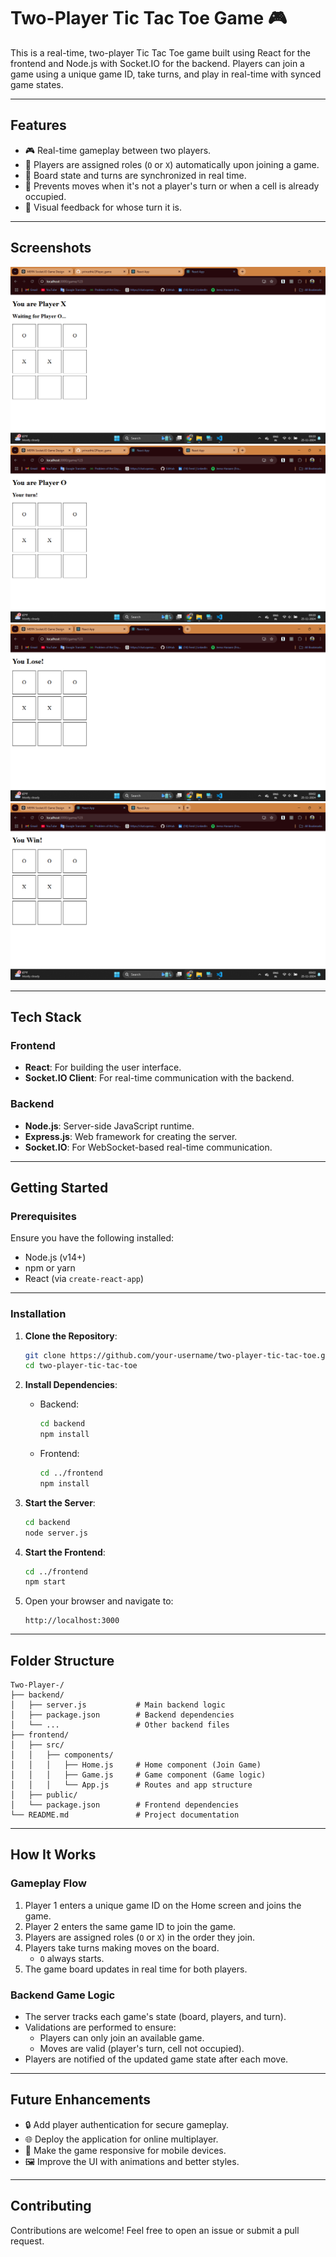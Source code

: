 
# Two-Player Tic Tac Toe Game 🎮

This is a real-time, two-player Tic Tac Toe game built using React for the frontend and Node.js with Socket.IO for the backend. Players can join a game using a unique game ID, take turns, and play in real-time with synced game states.

---

## Features

- 🎮 Real-time gameplay between two players.
- 🧩 Players are assigned roles (`O` or `X`) automatically upon joining a game.
- 🔄 Board state and turns are synchronized in real time.
- 🔐 Prevents moves when it's not a player's turn or when a cell is already occupied.
- 🔔 Visual feedback for whose turn it is.

---

## Screenshots

![](screenshots/1.png)
![](screenshots/2.png)
![](screenshots/3.png)
![](screenshots/4.png)

---

## Tech Stack

### Frontend
- **React**: For building the user interface.
- **Socket.IO Client**: For real-time communication with the backend.

### Backend
- **Node.js**: Server-side JavaScript runtime.
- **Express.js**: Web framework for creating the server.
- **Socket.IO**: For WebSocket-based real-time communication.

---

## Getting Started

### Prerequisites
Ensure you have the following installed:
- Node.js (v14+)
- npm or yarn
- React (via `create-react-app`)

---

### Installation

1. **Clone the Repository**:
   ```bash
   git clone https://github.com/your-username/two-player-tic-tac-toe.git
   cd two-player-tic-tac-toe
   ```

2. **Install Dependencies**:
   - Backend:
     ```bash
     cd backend
     npm install
     ```
   - Frontend:
     ```bash
     cd ../frontend
     npm install
     ```

3. **Start the Server**:
   ```bash
   cd backend
   node server.js
   ```

4. **Start the Frontend**:
   ```bash
   cd ../frontend
   npm start
   ```

5. Open your browser and navigate to:
   ```
   http://localhost:3000
   ```

---

## Folder Structure

```
Two-Player-/
├── backend/
│   ├── server.js           # Main backend logic
│   ├── package.json        # Backend dependencies
│   └── ...                 # Other backend files
├── frontend/
│   ├── src/
│   │   ├── components/
│   │   │   ├── Home.js     # Home component (Join Game)
│   │   │   ├── Game.js     # Game component (Game logic)
│   │   │   └── App.js      # Routes and app structure
│   ├── public/
│   └── package.json        # Frontend dependencies
└── README.md               # Project documentation
```

---

## How It Works

### Gameplay Flow
1. Player 1 enters a unique game ID on the Home screen and joins the game.
2. Player 2 enters the same game ID to join the game.
3. Players are assigned roles (`O` or `X`) in the order they join.
4. Players take turns making moves on the board. 
   - `O` always starts.
5. The game board updates in real time for both players.

### Backend Game Logic
- The server tracks each game's state (board, players, and turn).
- Validations are performed to ensure:
  - Players can only join an available game.
  - Moves are valid (player's turn, cell not occupied).
- Players are notified of the updated game state after each move.

---

## Future Enhancements

- 🔒 Add player authentication for secure gameplay.
- 🌐 Deploy the application for online multiplayer.
- 📱 Make the game responsive for mobile devices.
- 🖼️ Improve the UI with animations and better styles.

---

## Contributing

Contributions are welcome! Feel free to open an issue or submit a pull request. 

